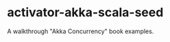 activator-akka-scala-seed
=========================

A walkthrough "Akka Concurrency" book examples.
